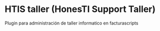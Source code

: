 # HTIS taller (HonesTI Support Taller)
Plugin para administración de taller informatico en facturascripts

